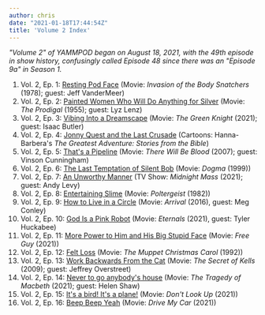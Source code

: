 ```yaml
---
author: chris
date: "2021-01-18T17:44:54Z"
title: 'Volume 2 Index'
---
```

*_"Volume 2"_ of YAMMPOD began on August 18, 2021, with the 49th episode in show history, confusingly called Episode 48 since there was an "Episode 9a" in Season 1.*

1. Vol. 2, Ep. 1: [Resting Pod Face](/episode-48/) (Movie: _Invasion of the Body Snatchers_ (1978); guest: Jeff VanderMeer)
1. Vol. 2, Ep. 2: [Painted Women Who Will Do Anything for Silver](/episode-49/) (Movie: _The Prodigal_ (1955); guest: Lyz Lenz)
1. Vol. 2, Ep. 3: [Vibing Into a Dreamscape](/episode-50/) (Movie: _The Green Knight_ (2021); guest: Isaac Butler)
1. Vol. 2, Ep. 4: [Jonny Quest and the Last Crusade](/episode-51/) (Cartoons: Hanna-Barbera's _The Greatest Adventure: Stories from the Bible_)
1. Vol. 2, Ep. 5: [That's a Pipeline](/episode-52) (Movie: _There Will Be Blood_ (2007); guest: Vinson Cunningham)
1. Vol. 2, Ep. 6: [The Last Temptation of Silent Bob](/episode-53/) (Movie: _Dogma_ (1999))
1. Vol. 2, Ep. 7: [An Unworthy Manner](/episode-54/) (TV Show: _Midnight Mass_ (2021); guest: Andy Levy)
1. Vol. 2, Ep. 8: [Entertaining Slime](/episode-55/) (Movie: _Poltergeist_ (1982))
1. Vol. 2, Ep. 9: [How to Live in a Circle](/episode-56/) (Movie: _Arrival_ (2016), guest: Meg Conley)
1. Vol. 2, Ep. 10: [God Is a Pink Robot](/episode-57) (Movie: _Eternals_ (2021), guest: Tyler Huckabee)
1. Vol. 2, Ep. 11: [More Power to Him and His Big Stupid Face](/episode-58) (Movie: _Free Guy_ (2021))
1. Vol. 2, Ep. 12: [Felt Loss](/episode-59) (Movie: _The Muppet Christmas Carol_ (1992))
1. Vol. 2, Ep. 13: [Work Backwards From the Cat](/episode-60) (Movie: _The Secret of Kells_ (2009); guest: Jeffrey Overstreet)
1. Vol. 2, Ep. 14: [Never to go anybody's house](/episode-61) (Movie: _The Tragedy of Macbeth_ (2021); guest: Helen Shaw)
1. Vol. 2, Ep. 15: [It's a bird! It's a plane!](/episode-62) (Movie: _Don't Look Up_ (2021))
1. Vol. 2, Ep. 16: [Beep Beep Yeah](/episode-63) (Movie: _Drive My Car_ (2021))
